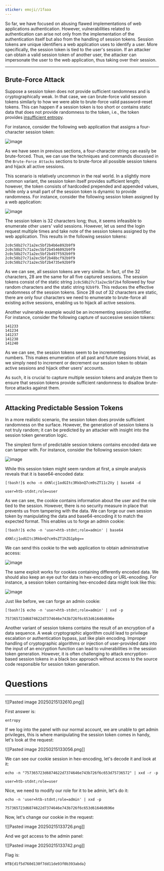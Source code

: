 ```yaml
---
sticker: emoji//1faaa
---
```

So far, we have focused on abusing flawed implementations of web applications authentication. However, vulnerabilities related to authentication can arise not only from the implementation of the authentication itself but also from the handling of session tokens. Session tokens are unique identifiers a web application uses to identify a user. More specifically, the session token is tied to the user's session. If an attacker can obtain a valid session token of another user, the attacker can impersonate the user to the web application, thus taking over their session.

---

## Brute-Force Attack

Suppose a session token does not provide sufficient randomness and is cryptographically weak. In that case, we can brute-force valid session tokens similarly to how we were able to brute-force valid password-reset tokens. This can happen if a session token is too short or contains static data that does not provide randomness to the token, i.e., the token provides [insufficient entropy](https://owasp.org/www-community/vulnerabilities/Insufficient_Entropy).

For instance, consider the following web application that assigns a four-character session token:

![image](https://academy.hackthebox.com/storage/modules/269/session/session_1.png)

As we have seen in previous sections, a four-character string can easily be brute-forced. Thus, we can use the techniques and commands discussed in the `Brute-Force Attacks` sections to brute-force all possible session tokens and hijack all active sessions.

This scenario is relatively uncommon in the real world. In a slightly more common variant, the session token itself provides sufficient length; however, the token consists of hardcoded prepended and appended values, while only a small part of the session token is dynamic to provide randomness. For instance, consider the following session token assigned by a web application:

![image](https://academy.hackthebox.com/storage/modules/269/session/session_2.png)

The session token is 32 characters long; thus, it seems infeasible to enumerate other users' valid sessions. However, let us send the login request multiple times and take note of the session tokens assigned by the web application. This results in the following session tokens:

```
2c0c58b27c71a2ec5bf2b4b6e892b9f9
2c0c58b27c71a2ec5bf2b4546092b9f9
2c0c58b27c71a2ec5bf2b497f592b9f9
2c0c58b27c71a2ec5bf2b48bcf92b9f9
2c0c58b27c71a2ec5bf2b4735e92b9f9
```

As we can see, all session tokens are very similar. In fact, of the 32 characters, 28 are the same for all five captured sessions. The session tokens consist of the static string `2c0c58b27c71a2ec5bf2b4` followed by four random characters and the static string `92b9f9`. This reduces the effective randomness of the session tokens. Since 28 out of 32 characters are static, there are only four characters we need to enumerate to brute-force all existing active sessions, enabling us to hijack all active sessions.

Another vulnerable example would be an incrementing session identifier. For instance, consider the following capture of successive session tokens:

```
141233
141234
141237
141238
141240
```

As we can see, the session tokens seem to be incrementing numbers. This makes enumeration of all past and future sessions trivial, as we simply need to increment or decrement our session token to obtain active sessions and hijack other users' accounts.

As such, it is crucial to capture multiple session tokens and analyze them to ensure that session tokens provide sufficient randomness to disallow brute-force attacks against them.

---

## Attacking Predictable Session Tokens

In a more realistic scenario, the session token does provide sufficient randomness on the surface. However, the generation of session tokens is not truly random; it can be predicted by an attacker with insight into the session token generation logic. 

The simplest form of predictable session tokens contains encoded data we can tamper with. For instance, consider the following session token:

![image](https://academy.hackthebox.com/storage/modules/269/session/session_3.png)

While this session token might seem random at first, a simple analysis reveals that it is base64-encoded data:

```shell-session
[!bash!]$ echo -n dXNlcj1odGItc3RkbnQ7cm9sZT11c2Vy | base64 -d

user=htb-stdnt;role=user
```

As we can see, the cookie contains information about the user and the role tied to the session. However, there is no security measure in place that prevents us from tampering with the data. We can forge our own session token by manipulating the data and base64-encoding it to match the expected format. This enables us to forge an admin cookie:

```shell-session
[!bash!]$ echo -n 'user=htb-stdnt;role=admin' | base64

dXNlcj1odGItc3RkbnQ7cm9sZT1hZG1pbg==
```

We can send this cookie to the web application to obtain administrative access:

![image](https://academy.hackthebox.com/storage/modules/269/session/session_4.png)

The same exploit works for cookies containing differently encoded data. We should also keep an eye out for data in hex-encoding or URL-encoding. For instance, a session token containing hex-encoded data might look like this:

![image](https://academy.hackthebox.com/storage/modules/269/session/session_5.png)

Just like before, we can forge an admin cookie:

```shell-session
[!bash!]$ echo -n 'user=htb-stdnt;role=admin' | xxd -p

757365723d6874622d7374646e743b726f6c653d61646d696e
```

Another variant of session tokens contains the result of an encryption of a data sequence. A weak cryptographic algorithm could lead to privilege escalation or authentication bypass, just like plain encoding. Improper handling of cryptographic algorithms or injection of user-provided data into the input of an encryption function can lead to vulnerabilities in the session token generation. However, it is often challenging to attack encryption-based session tokens in a black box approach without access to the source code responsible for session token generation.

# Questions
---

![[Pasted image 20250215132610.png]]

First answer is:

```
entropy
```

If we log into the panel with our normal account, we are unable to get admin privileges, this is where manipulating the session token comes in handy, let's look at the request:

![[Pasted image 20250215133056.png]]

We can see our cookie session in hex-encoding, let's decode it and look at it:

```
echo -n "757365723d6874622d7374646e743b726f6c653d75736572" | xxd -r -p

user=htb-stdnt;role=user
```

Nice, we need to modify our role for it to be admin, let's do it:

```
echo -n 'user=htb-stdnt;role=admin' | xxd -p

757365723d6874622d7374646e743b726f6c653d61646d696e
```


Now, let's change our cookie in the request:

![[Pasted image 20250215133726.png]]

And we got access to the admin panel:

![[Pasted image 20250215133742.png]]

Flag is:

```
HTB{d1f5d760d130f7dd11de93f0b393abda}
```